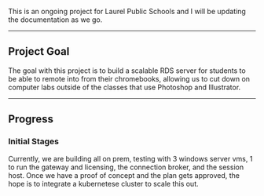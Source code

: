 This is an ongoing project for Laurel Public Schools and I will be updating the documentation as we go. 

---

## Project Goal

The goal with this project is to build a scalable RDS server for students to be able to remote into from their chromebooks, allowing us to cut down on computer labs
outside of the classes that use Photoshop and Illustrator.

---

## Progress

### Initial Stages

Currently, we are building all on prem, testing with 3 windows server vms, 1 to run the gateway and licensing, the connection broker, and the session host. Once we have a proof of concept and the plan gets approved, the hope is to integrate a kubernetese cluster to scale this out. 